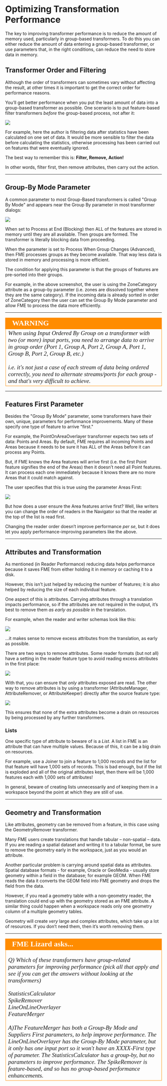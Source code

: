 # Optimizing Transformation Performance #

The key to improving transformer performance is to reduce the amount of memory used, particularly in group-based transformers. To do this you can either reduce the amount of data entering a group-based transformer, or use parameters that, in the right conditions, can reduce the need to store data in memory.


## Transformer Order and Filtering ##

Although the order of transformers can sometimes vary without affecting the result, at other times it is important to get the correct order for performance reasons.

You’ll get better performance when you put the least amount of data into a group-based transformer as possible. One scenario is to put feature-based filter transformers *before* the group-based process, not after it:

![](./Images/Img2.020.TransformerPerformanceCanvasOrder.png)

For example, here the author is filtering data after statistics have been calculated on one set of data. It would be more sensible to filter the data before calculating the statistics, otherwise processing has been carried out on features that were eventually ignored.

The best way to remember this is: **Filter, Remove, Action!**

In other words, filter first, then remove attributes, then carry out the action.

---

## Group-By Mode Parameter ##

A common parameter to most Group-Based transformers is called "Group By Mode" and appears near the Group By parameter in most transformer dialogs:

![](./Images/Img2.021.TransformerPerformanceGroupedFeatureParam.png)

When set to Process at End (Blocking) then ALL of the features are stored in memory until they are all available. Then groups are formed. The transformer is literally blocking data from proceeding. 

When the parameter is set to Process When Group Changes (Advanced), then FME processes groups as they become available. That way less data is stored in memory and processing is more efficient.

The condition for applying this parameter is that the groups of features are pre-sorted into their groups. 

For example, in the above screenshot, the user is using the ZoneCategory attribute as a group-by parameter (i.e. zones are dissolved together where they are the same category). If the incoming data is already sorted in order of ZoneCategory then the user can set the Group By Mode parameter and allow FME to process the data more efficiently.

---

<!--Warning Section--> 

<table style="border-spacing: 0px">
<tr>
<td style="vertical-align:middle;background-color:darkorange;border: 2px solid darkorange">
<i class="fa fa-exclamation-triangle fa-lg fa-pull-left fa-fw" style="color:white;padding-right: 12px;vertical-align:text-top"></i>
<span style="color:white;font-size:x-large;font-weight: bold;font-family:serif">WARNING</span>
</td>
</tr>

<tr>
<td style="border: 1px solid darkorange">
<span style="font-family:serif; font-style:italic; font-size:larger">
When using Input Ordered By Group on a transformer with two (or more) input ports, you need to arrange data to arrive in group order (Port 1, Group A, Port 2, Group A, Port 1, Group B, Port 2, Group B, etc.)
<br><br>i.e. it's not just a case of each stream of data being ordered correctly, you need to alternate streams/ports for each group - and that's very difficult to achieve.
</span>
</td>
</tr>
</table>

---

## Features First Parameter ##

Besides the "Group By Mode" parameter, some transformers have their own, unique, parameters for performance improvements. Many of these specify one type of feature to arrive "first."

For example, the PointOnAreaOverlayer transformer expects two sets of data: Points and Areas. By default, FME requires all incoming Points and Areas because it needs to be sure it has ALL of the Areas before it can process any Points.

But, if FME knows the Area features will arrive first (i.e. the first Point feature signifies the end of the Areas) then it doesn’t need all Point features. It can process each one immediately because it knows there are no more Areas that it could match against.

The user specifies that this is true using the parameter Areas First:

![](./Images/Img2.022.TransformerPerformanceNeighborsFirst.png)

But how does a user ensure the Area features arrive first? Well, like writers you can change the order of readers in the Navigator so that the reader at the top of the list is read first.

Changing the reader order doesn’t improve performance *per se*, but it does let you apply performance-improving parameters like the above.

---

## Attributes and Transformation ##

As mentioned (in Reader Performance) reducing data helps performance because it saves FME from either holding it in memory or caching it to a disk.

However, this isn’t just helped by reducing the number of features; it is also helped by reducing the size of each individual feature.

One aspect of this is attributes. Carrying attributes through a translation impacts performance, so if the attributes are not required in the output, it’s best to remove them *as early as possible* in the translation.

For example, when the reader and writer schemas look like this:

![](./Images/Img2.023.TransformerPerformanceAttrsSourceSchema.png)

...it makes sense to remove excess attributes from the translation, as early as possible. 

There are two ways to remove attributes. Some reader formats (but not all) have a setting in the reader feature type to avoid reading excess attributes in the first place:

![](./Images/Img2.024.TransformerPerformanceReadAttrs.png)

With that, you can ensure that *only* attributes exposed are read. The other way to remove attributes is by using a transformer (AttributeManager, AttributeRemover, or AttributeKeeper) directly after the source feature type:

![](./Images/Img2.025.TransformerPerformanceRemovingAttrs.png)

This ensures that none of the extra attributes become a drain on resources by being processed by any further transformers.

### Lists ###

One specific type of attribute to beware of is a *List*. A list in FME is an attribute that can have multiple values. Because of this, it can be a big drain on resources.

For example, use a Joiner to join a feature to 1,000 records and the list for that feature will have 1,000 sets of records. This is bad enough, but if the list is exploded and all of the original attributes kept, then there will be 1,000 features each with 1,000 sets of attributes!

In general, beware of creating lists unnecessarily and of keeping them in a workspace beyond the point at which they are still of use.

---

## Geometry and Transformation ##

Like attributes, geometry can be removed from a feature, in this case using the GeometryRemover transformer.

Many FME users create translations that handle tabular – non-spatial – data. If you are reading a spatial dataset and writing it to a tabular format, be sure to remove the geometry early in the workspace, just as you would an attribute.

Another particular problem is carrying around spatial data as attributes. Spatial database formats - for example, Oracle or GeoMedia - usually store geometry within a field in the database; for example GEOM. When FME reads the data it converts the GEOM field into FME geometry and drops the field from the data.

However, if you read a geometry table with a non-geometry reader, the translation could end up with the geometry stored as an FME attribute. A similar thing could happen when a workspace reads only one geometry column of a multiple geometry tables.

Geometry will create *very* large and complex attributes, which take up a lot of resources. If you don’t need them, then it’s worth removing them.

---

<table style="border-spacing: 0px">
<tr>
<td style="vertical-align:middle;background-color:darkorange;border: 2px solid darkorange">
<i class="fa fa-quote-left fa-lg fa-pull-left fa-fw" style="color:white;padding-right: 12px;vertical-align:text-top"></i>
<span style="color:white;font-size:x-large;font-weight: bold;font-family:serif">FME Lizard asks...</span>
</td>
</tr>

<tr>
<td style="border: 1px solid darkorange">
<span style="font-family:serif; font-style:italic; font-size:larger">

<quiz name="">
  <question multiple>
    <p>
      Q) Which of these transformers have group-related parameters for improving performance (pick all that apply and see if you can get the answers without looking at the transformers)
    </p>
    <answer>StatisticsCalculator</answer><br>
    <answer>SpikeRemover</answer><br>
    <answer correct>LineOnLineOverlayer</answer><br>
    <answer correct>FeatureMerger</answer><br>
    <br><explanation>A)The FeatureMerger has both a Group-By Mode and Suppliers First parameters, to help improve performance. The LineOnLineOverlayer has the Group-By Mode parameter, but it only has one input port so it won't have an XXXX-First type of parameter. The StatisticsCalculator has a group-by, but no parameters to improve performance. The SpikeRemover is feature-based, and so has no group-based performance enhancements.</explanation>
  </question>
</quiz>
</tr>
</table>
